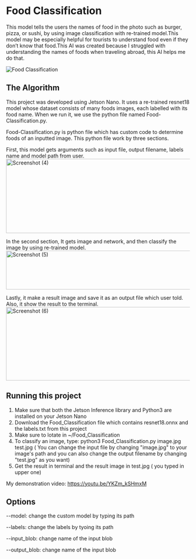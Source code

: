# Food Classification

This model tells the users the names of food in the photo such as burger, pizza, or sushi, by using image classification with re-trained model.This model may be especially helpful for tourists to understand food even if they don’t know that food.This AI was created because I struggled with understanding the names of foods when traveling abroad, this AI helps me do that.

![Food Classification](https://github.com/user-attachments/assets/76a864cd-4d68-46f0-8483-501422e4d46e)

## The Algorithm

This project was developed using Jetson Nano. It uses a re-trained resnet18 model whose dataset consists of many foods images, each labelled with its food name. When we run it, we use the python file named Food-Classification.py. 

Food-Classification.py is python file which has custom code to determine foods of an inputted image. This python file work by three sections.

First, this model gets arguments such as input file, output filename, labels name and model path from user. 
<img width="822" height="203" alt="Screenshot (4)" src="https://github.com/user-attachments/assets/e3f47969-efc4-42bc-8655-80b0664e5e3f" />

In the second section, It gets image and network, and then classify the image by using re-trained model. 
<img width="717" height="106" alt="Screenshot (5)" src="https://github.com/user-attachments/assets/fba5c6f0-afa6-471e-bd80-3d38901ca2d1" />

Lastly, it make a result image and save it as an output file which user told. Also, it show the result to the terminal.
<img width="891" height="201" alt="Screenshot (6)" src="https://github.com/user-attachments/assets/908b482d-ccd2-4909-8338-6d6668c45279" />


## Running this project

1. Make sure that both the Jetson Inference library and Python3 are installed on your Jetson Nano
2. Download the Food_Classification file which contains resnet18.onnx and the labels.txt from this project
3. Make sure to lotate in ~/Food_Classification
4. To classify an image, type: python3 Food_Classification.py image.jpg test.jpg  ( You can change the input file by changing "image.jpg" to your image's path and you can also change the output filename by changing "test.jpg" as you want)
5. Get the result in terminal and the result image in test.jpg ( you typed in upper one)

My demonstration video: https://youtu.be/YKZm_kSHmxM

## Options

--model: change the custom model by typing its path

--labels: change the labels by tyoing its path

--input_blob: change name of the input blob

--output_blob: change name of the input blob
